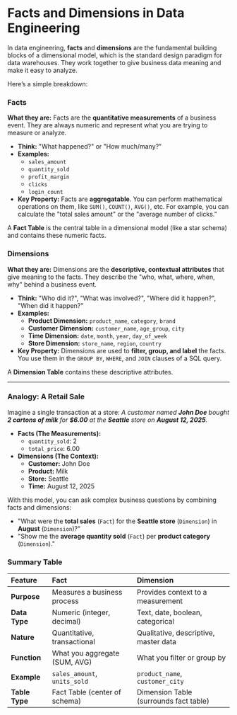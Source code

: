 # Facts and Dimensions in Data Engineering

In data engineering, **facts** and **dimensions** are the fundamental building blocks of a dimensional model, which is the standard design paradigm for data warehouses. They work together to give business data meaning and make it easy to analyze.

Here’s a simple breakdown:

### Facts

**What they are:** Facts are the **quantitative measurements** of a business event. They are always numeric and represent what you are trying to measure or analyze.

*   **Think:** "What happened?" or "How much/many?"
*   **Examples:**
    *   `sales_amount`
    *   `quantity_sold`
    *   `profit_margin`
    *   `clicks`
    *   `login_count`
*   **Key Property:** Facts are **aggregatable**. You can perform mathematical operations on them, like `SUM()`, `COUNT()`, `AVG()`, etc. For example, you can calculate the "total sales amount" or the "average number of clicks."

A **Fact Table** is the central table in a dimensional model (like a star schema) and contains these numeric facts.

### Dimensions

**What they are:** Dimensions are the **descriptive, contextual attributes** that give meaning to the facts. They describe the "who, what, where, when, why" behind a business event.

*   **Think:** "Who did it?", "What was involved?", "Where did it happen?", "When did it happen?"
*   **Examples:**
    *   **Product Dimension:** `product_name`, `category`, `brand`
    *   **Customer Dimension:** `customer_name`, `age_group`, `city`
    *   **Time Dimension:** `date`, `month`, `year`, `day_of_week`
    *   **Store Dimension:** `store_name`, `region`, `country`
*   **Key Property:** Dimensions are used to **filter, group, and label** the facts. You use them in the `GROUP BY`, `WHERE`, and `JOIN` clauses of a SQL query.

A **Dimension Table** contains these descriptive attributes.

---

### Analogy: A Retail Sale

Imagine a single transaction at a store:
*A customer named **John Doe** bought **2 cartons of milk** for **$6.00** at the **Seattle** store on **August 12, 2025**.*

*   **Facts (The Measurements):**
    *   `quantity_sold`: 2
    *   `total_price`: 6.00
*   **Dimensions (The Context):**
    *   **Customer:** John Doe
    *   **Product:** Milk
    *   **Store:** Seattle
    *   **Time:** August 12, 2025

With this model, you can ask complex business questions by combining facts and dimensions:
*   "What were the **total sales** (`Fact`) for the **Seattle store** (`Dimension`) in **August** (`Dimension`)?"
*   "Show me the **average quantity sold** (`Fact`) per **product category** (`Dimension`)."

### Summary Table

| Feature | Fact | Dimension |
| :--- | :--- | :--- |
| **Purpose** | Measures a business process | Provides context to a measurement |
| **Data Type** | Numeric (integer, decimal) | Text, date, boolean, categorical |
| **Nature** | Quantitative, transactional | Qualitative, descriptive, master data |
| **Function** | What you aggregate (SUM, AVG) | What you filter or group by |
| **Example** | `sales_amount`, `units_sold` | `product_name`, `customer_city` |
| **Table Type**| Fact Table (center of schema) | Dimension Table (surrounds fact table)|
